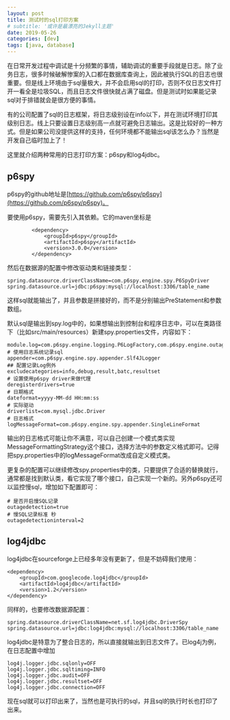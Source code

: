 ```yaml
---
layout: post
title: 测试时的sql打印方案
# subtitle: '或许是最漂亮的Jekyll主题'
date: 2019-05-26
categories: [dev]
tags: [java, database]
---
```

在日常开发过程中调试是十分频繁的事情，辅助调试的重要手段就是日志。除了业务日志，很多时候破解惨案的入口都在数据库查询上，因此被执行SQL的日志也很重要。但是线上环境由于sql量极大，并不会启用sql的打印，否则不仅日志文件打开一看全是垃圾SQL，而且日志文件很快就占满了磁盘。但是测试时如果能记录sql对于排错就会是很方便的事情。

有的公司配置了sql的日志框架，将日志级别设在info以下，并在测试环境打印其级别日志。线上只要设置日志级别高一点就可避免日志输出。这是比较好的一种方式。但是如果公司没提供这样的支持，任何环境都不能输出sql该怎么办？当然是开发自己临时加上了！

这里就介绍两种常用的日志打印方案：p6spy和log4jdbc。

## p6spy
p6spy的github地址是[https://github.com/p6spy/p6spy](https://github.com/p6spy/p6spy)。

要使用p6spy，需要先引入其依赖。它的maven坐标是
```
		<dependency>
			<groupId>p6spy</groupId>
			<artifactId>p6spy</artifactId>
			<version>3.0.0</version>
		</dependency>
```
然后在数据源的配置中修改驱动类和链接类型：
```
spring.datasource.driverClassName=com.p6spy.engine.spy.P6SpyDriver
spring.datasource.url=jdbc:p6spy:mysql://localhost:3306/table_name
```
这样sql就能输出了，并且参数是拼接好的，而不是分别输出PreStatement和参数数组。

默认sql是输出到spy.log中的，如果想输出到控制台和程序日志中，可以在类路径下（比如src/main/resources）新建spy.properties文件，内容如下：
```
module.log=com.p6spy.engine.logging.P6LogFactory,com.p6spy.engine.outage.P6OutageFactory
# 使用日志系统记录sql
appender=com.p6spy.engine.spy.appender.Slf4JLogger
## 配置记录Log例外
excludecategories=info,debug,result,batc,resultset
# 设置使用p6spy driver来做代理
deregisterdrivers=true
# 日期格式
dateformat=yyyy-MM-dd HH:mm:ss
# 实际驱动
driverlist=com.mysql.jdbc.Driver
# 日志格式
logMessageFormat=com.p6spy.engine.spy.appender.SingleLineFormat
```

输出的日志格式可能让你不满意，可以自己创建一个模式类实现MessageFormattingStrategy这个接口，选择方法中的参数定义格式即可。记得把spy.properties中的logMessageFormat改成自定义模式类。

更复杂的配置可以继续修改spy.properties中的类，只要提供了合适的替换就行，通常都是找到默认类，看它实现了哪个接口，自己实现一个新的。另外p6spy还可以监控慢sql，增加如下配置即可：
```
# 是否开启慢SQL记录
outagedetection=true
# 慢SQL记录标准 秒
outagedetectioninterval=2
```
## log4jdbc
log4jdbc在sourceforge上已经多年没有更新了，但是不妨碍我们使用：
```
<dependency>
    <groupId>com.googlecode.log4jdbc</groupId>
    <artifactId>log4jdbc</artifactId>
    <version>1.2</version>
</dependency>
```

同样的，也要修改数据源配置：
```
spring.datasource.driverClassName=net.sf.log4jdbc.DriverSpy
spring.datasource.url=jdbc:log4jdbc:mysql://localhost:3306/table_name
```
log4jdbc是特意为了整合日志的，所以直接就输出到日志文件了。已log4j为例，在日志配置中增加
```
log4j.logger.jdbc.sqlonly=OFF
log4j.logger.jdbc.sqltiming=INFO
log4j.logger.jdbc.audit=OFF
log4j.logger.jdbc.resultset=OFF
log4j.logger.jdbc.connection=OFF
```
现在sql就可以打印出来了，当然也是可执行的sql，并且sql的执行时长也打印了出来。